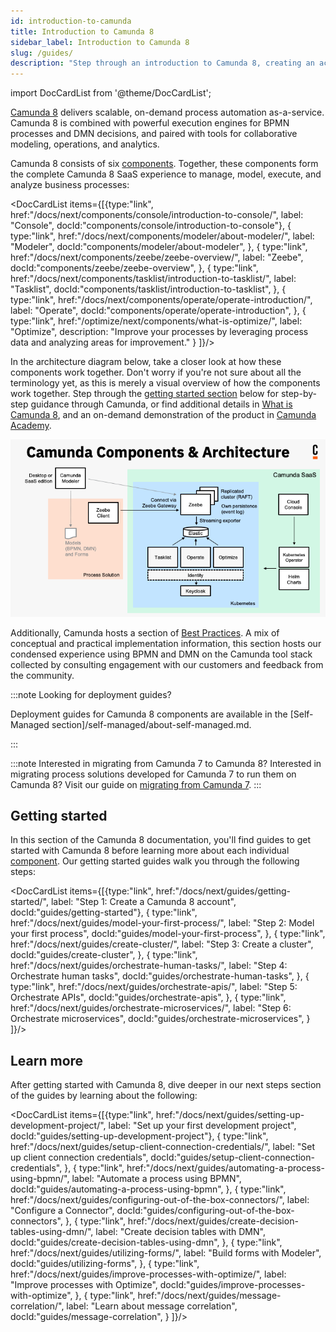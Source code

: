 ```yaml
---
id: introduction-to-camunda
title: Introduction to Camunda 8
sidebar_label: Introduction to Camunda 8
slug: /guides/
description: "Step through an introduction to Camunda 8, creating an account, modeling your first process, getting started with microservice orchestration, and more."
---
```


import DocCardList from '@theme/DocCardList';

[Camunda 8](https://camunda.io) delivers scalable, on-demand process automation as-a-service. Camunda 8 is combined with powerful execution engines for BPMN processes and DMN decisions, and paired with tools for collaborative modeling, operations, and analytics.

Camunda 8 consists of six [components](/components/components-overview.md). Together, these components form the complete Camunda 8 SaaS experience to manage, model, execute, and analyze business processes:

<DocCardList items={[{type:"link", href:"/docs/next/components/console/introduction-to-console/", label: "Console", docId:"components/console/introduction-to-console"},
{
type:"link", href:"/docs/next/components/modeler/about-modeler/", label: "Modeler", docId:"components/modeler/about-modeler",
},
{
type:"link", href:"/docs/next/components/zeebe/zeebe-overview/", label: "Zeebe", docId:"components/zeebe/zeebe-overview",
},
{
type:"link", href:"/docs/next/components/tasklist/introduction-to-tasklist/", label: "Tasklist", docId:"components/tasklist/introduction-to-tasklist",
},
{
type:"link", href:"/docs/next/components/operate/operate-introduction/", label: "Operate", docId:"components/operate/operate-introduction",
},
{
type:"link", href:"/optimize/next/components/what-is-optimize/", label: "Optimize", description: "Improve your processes by leveraging process data and analyzing areas for improvement."
}
]}/>

In the architecture diagram below, take a closer look at how these components work together. Don't worry if you're not sure about all the terminology yet, as this is merely a visual overview of how the components work together. Step through the [getting started section](#getting-started) below for step-by-step guidance through Camunda, or find additional details in [What is Camunda 8](components/concepts/what-is-camunda-8.md), and an on-demand demonstration of the product in [Camunda Academy](https://bit.ly/3CvooTX).

![Architecture diagram for Camunda including all the components for SaaS](./img/ComponentsAndArchitecture_SaaS.png)

Additionally, Camunda hosts a section of [Best Practices](/components/best-practices/best-practices-overview.md). A mix of conceptual and practical implementation information, this section hosts our condensed experience using BPMN and DMN on the Camunda tool stack collected by consulting engagement with our customers and feedback from the community.

:::note Looking for deployment guides?

Deployment guides for Camunda 8 components are available in the [Self-Managed section]/self-managed/about-self-managed.md.

:::

:::note Interested in migrating from Camunda 7 to Camunda 8?
Interested in migrating process solutions developed for Camunda 7 to run them on Camunda 8? Visit our guide on [migrating from Camunda 7](/guides/migrating-from-camunda-7/index.md).
:::

## Getting started

In this section of the Camunda 8 documentation, you'll find guides to get started with Camunda 8 before learning more about each individual [component](/components/components-overview.md). Our getting started guides walk you through the following steps:

<DocCardList items={[{type:"link", href:"/docs/next/guides/getting-started/", label: "Step 1: Create a Camunda 8 account", docId:"guides/getting-started"},
{
type:"link", href:"/docs/next/guides/model-your-first-process/", label: "Step 2: Model your first process", docId:"guides/model-your-first-process",
},
{
type:"link", href:"/docs/next/guides/create-cluster/", label: "Step 3: Create a cluster", docId:"guides/create-cluster",
},
{
type:"link", href:"/docs/next/guides/orchestrate-human-tasks/", label: "Step 4: Orchestrate human tasks", docId:"guides/orchestrate-human-tasks",
},
{
type:"link", href:"/docs/next/guides/orchestrate-apis/", label: "Step 5: Orchestrate APIs", docId:"guides/orchestrate-apis",
},
{
type:"link", href:"/docs/next/guides/orchestrate-microservices/", label: "Step 6: Orchestrate microservices", docId:"guides/orchestrate-microservices",
}
]}/>

## Learn more

After getting started with Camunda 8, dive deeper in our next steps section of the guides by learning about the following:

<DocCardList items={[{type:"link", href:"/docs/next/guides/setting-up-development-project/", label: "Set up your first development project", docId:"guides/setting-up-development-project"},
{
type:"link", href:"/docs/next/guides/setup-client-connection-credentials/", label: "Set up client connection credentials", docId:"guides/setup-client-connection-credentials",
},
{
type:"link", href:"/docs/next/guides/automating-a-process-using-bpmn/", label: "Automate a process using BPMN", docId:"guides/automating-a-process-using-bpmn",
},
{
type:"link", href:"/docs/next/guides/configuring-out-of-the-box-connectors/", label: "Configure a Connector", docId:"guides/configuring-out-of-the-box-connectors",
},
{
type:"link", href:"/docs/next/guides/create-decision-tables-using-dmn/", label: "Create decision tables with DMN", docId:"guides/create-decision-tables-using-dmn",
},
{
type:"link", href:"/docs/next/guides/utilizing-forms/", label: "Build forms with Modeler", docId:"guides/utilizing-forms",
},
{
type:"link", href:"/docs/next/guides/improve-processes-with-optimize/", label: "Improve processes with Optimize", docId:"guides/improve-processes-with-optimize",
},
{
type:"link", href:"/docs/next/guides/message-correlation/", label: "Learn about message correlation", docId:"guides/message-correlation",
}
]}/>
